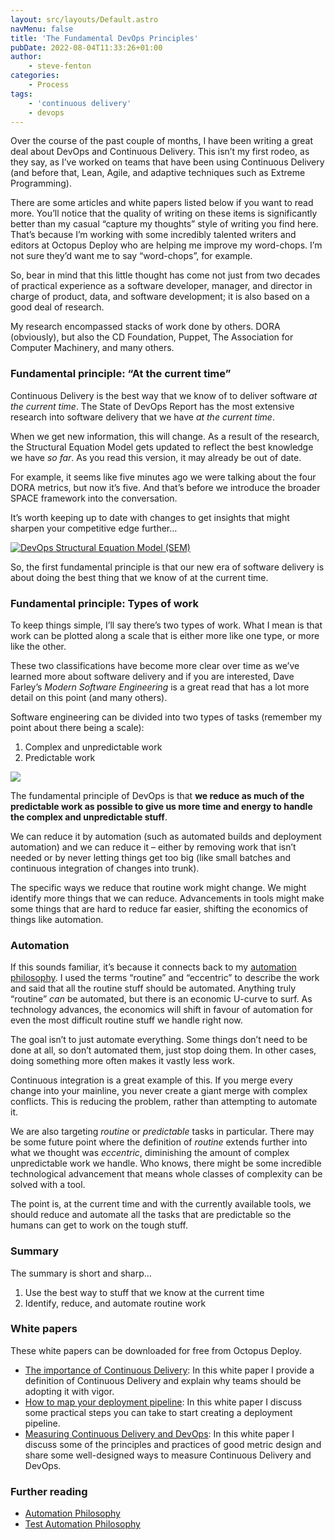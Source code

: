 ```yaml
---
layout: src/layouts/Default.astro
navMenu: false
title: 'The Fundamental DevOps Principles'
pubDate: 2022-08-04T11:33:26+01:00
author:
    - steve-fenton
categories:
    - Process
tags:
    - 'continuous delivery'
    - devops
---
```


Over the course of the past couple of months, I have been writing a great deal about DevOps and Continuous Delivery. This isn’t my first rodeo, as they say, as I’ve worked on teams that have been using Continuous Delivery (and before that, Lean, Agile, and adaptive techniques such as Extreme Programming).

There are some articles and white papers listed below if you want to read more. You’ll notice that the quality of writing on these items is significantly better than my casual “capture my thoughts” style of writing you find here. That’s because I’m working with some incredibly talented writers and editors at Octopus Deploy who are helping me improve my word-chops. I’m not sure they’d want me to say “word-chops”, for example.

So, bear in mind that this little thought has come not just from two decades of practical experience as a software developer, manager, and director in charge of product, data, and software development; it is also based on a good deal of research.

My research encompassed stacks of work done by others. DORA (obviously), but also the CD Foundation, Puppet, The Association for Computer Machinery, and many others.

### Fundamental principle: “At the current time”

Continuous Delivery is the best way that we know of to deliver software *at the current time*. The State of DevOps Report has the most extensive research into software delivery that we have *at the current time*.

When we get new information, this will change. As a result of the research, the Structural Equation Model gets updated to reflect the best knowledge we have *so far*. As you read this version, it may already be out of date.

For example, it seems like five minutes ago we were talking about the four DORA metrics, but now it’s five. And that’s before we introduce the broader SPACE framework into the conversation.

It’s worth keeping up to date with changes to get insights that might sharpen your competitive edge further…

[![DevOps Structural Equation Model (SEM)](/img/2022/06/devops-structural-equation-model-1.png)](https://www.stevefenton.co.uk/2022/06/extreme-programming-practices/devops-structural-equation-model-2/)

So, the first fundamental principle is that our new era of software delivery is about doing the best thing that we know of at the current time.

### Fundamental principle: Types of work

To keep things simple, I’ll say there’s two types of work. What I mean is that work can be plotted along a scale that is either more like one type, or more like the other.

These two classifications have become more clear over time as we’ve learned more about software delivery and if you are interested, Dave Farley’s *Modern Software Engineering* is a great read that has a lot more detail on this point (and many others).

Software engineering can be divided into two types of tasks (remember my point about there being a scale):

1. Complex and unpredictable work
2. Predictable work

[![](/img/2015/07/Definitely-Routine-to-Definitely-Eccentric.png)](https://www.stevefenton.co.uk/2015/02/automation-philosophy/definitely-routine-to-definitely-eccentric/)

The fundamental principle of DevOps is that **we reduce as much of the predictable work as possible to give us more time and energy to handle the complex and unpredictable stuff**.

We can reduce it by automation (such as automated builds and deployment automation) and we can reduce it – either by removing work that isn’t needed or by never letting things get too big (like small batches and continuous integration of changes into trunk).

The specific ways we reduce that routine work might change. We might identify more things that we can reduce. Advancements in tools might make some things that are hard to reduce far easier, shifting the economics of things like automation.

### Automation

If this sounds familiar, it’s because it connects back to my [automation philosophy](https://www.stevefenton.co.uk/2015/02/automation-philosophy/). I used the terms “routine” and “eccentric” to describe the work and said that all the routine stuff should be automated. Anything truly “routine” *can* be automated, but there is an economic U-curve to surf. As technology advances, the economics will shift in favour of automation for even the most difficult routine stuff we handle right now.

The goal isn’t to just automate everything. Some things don’t need to be done at all, so don’t automated them, just stop doing them. In other cases, doing something more often makes it vastly less work.

Continuous integration is a great example of this. If you merge every change into your mainline, you never create a giant merge with complex conflicts. This is reducing the problem, rather than attempting to automate it.

We are also targeting *routine* or *predictable* tasks in particular. There may be some future point where the definition of *routine* extends further into what we thought was *eccentric*, diminishing the amount of complex unpredictable work we handle. Who knows, there might be some incredible technological advancement that means whole classes of complexity can be solved with a tool.

The point is, at the current time and with the currently available tools, we should reduce and automate all the tasks that are predictable so the humans can get to work on the tough stuff.

### Summary

The summary is short and sharp…

1. Use the best way to stuff that we know at the current time
2. Identify, reduce, and automate routine work

### White papers

These white papers can be downloaded for free from Octopus Deploy.

- [The importance of Continuous Delivery](https://octopus.com/whitepapers/lv-the-importance-of-continuous-delivery): In this white paper I provide a definition of Continuous Delivery and explain why teams should be adopting it with vigor.
- [How to map your deployment pipeline](https://octopus.com/whitepapers/lv-how-to-map-your-deployment-pipeline): In this white paper I discuss some practical steps you can take to start creating a deployment pipeline.
- [Measuring Continuous Delivery and DevOps](https://octopus.com/whitepapers/lv-measuring-continuous-delivery-and-devops): In this white paper I discuss some of the principles and practices of good metric design and share some well-designed ways to measure Continuous Delivery and DevOps.

### Further reading

- [Automation Philosophy](https://www.stevefenton.co.uk/2015/02/automation-philosophy/)
- [Test Automation Philosophy](https://www.stevefenton.co.uk/2015/02/test-automation-philosophy/)
